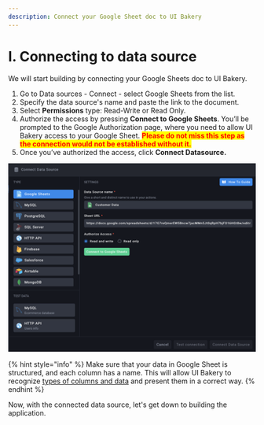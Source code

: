 ```yaml
---
description: Connect your Google Sheet doc to UI Bakery
---
```


# I. Connecting to data source

We will start building by connecting your Google Sheets doc to UI Bakery.

1. Go to Data sources - Connect - select Google Sheets from the list.
2. Specify the data source's name and paste the link to the document.
3. Select **Permissions** type: Read-Write or Read Only. &#x20;
4. Authorize the access by pressing **Connect to Google Sheets**. You’ll be prompted to the Google Authorization page, where you need to allow UI Bakery access to your Google Sheet. <mark style="color:red;">**Please do not miss this step as the connection would not be established without it.**</mark>
5. Once you’ve authorized the access, click **Connect Datasource.**

![Connecting Google Sheets](<../../.gitbook/assets/Screenshot 2022-01-04 at 13.14.47.png>)

{% hint style="info" %}
Make sure that your data in Google Sheet is structured, and each column has a name. This will allow UI Bakery to recognize [types of columns and data](https://docs.uibakery.io/basics/field-types-and-types-recognition) and present them in a correct way.
{% endhint %}

Now, with the connected data source, let's get down to building the application.
